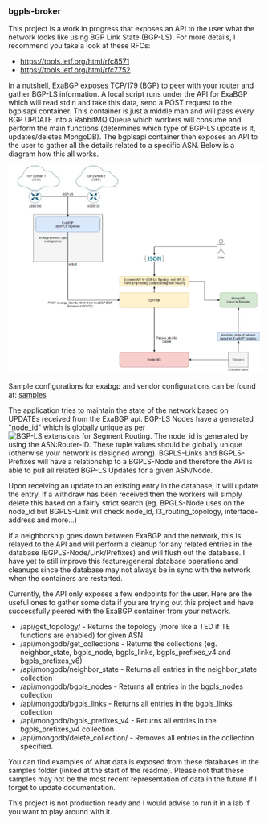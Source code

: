 ### bgpls-broker

This project is a work in progress that exposes an API to the user what the network looks like using BGP Link State (BGP-LS). For more details, I recommend you take a look at these RFCs:

- https://tools.ietf.org/html/rfc8571
- https://tools.ietf.org/html/rfc7752

In a nutshell, ExaBGP exposes TCP/179 (BGP) to peer with your router and gather BGP-LS information. A local script runs under the API for ExaBGP which will read stdin and take this data, send a POST request to the bgplsapi container. This container is just a middle man and will pass every BGP UPDATE into a RabbitMQ Queue which workers will consume and perform the main functions (determines which type of BGP-LS update is it, updates/deletes MongoDB). The bgplsapi container then exposes an API to the user to gather all the details related to a specific ASN. Below is a diagram how this all works.

![bgplsapi Architecture](/img/bgpls-broker-architecture-igp-domains.jpg)

Sample configurations for exabgp and vendor configurations can be found at: [samples](../blob/master/samples/)

The application tries to maintain the state of the network based on UPDATEs received from the ExaBGP api. BGP-LS Nodes have a generated "node_id" which is globally unique as per ![BGP-LS extensions for Segment Routing](https://tools.ietf.org/html/draft-ietf-idr-bgpls-segment-routing-epe-19). The node_id is generated by using the ASN:Router-ID. These tuple values should be globally unique (otherwise your network is designed wrong). BGPLS-Links and BGPLS-Prefixes will have a relationship to a BGPLS-Node and therefore the API is able to pull all related BGP-LS Updates for a given ASN/Node.

Upon receiving an update to an existing entry in the database, it will update the entry. If a withdraw has been received then the workers will simply delete this based on a fairly strict search (eg. BPGLS-Node uses on the node_id but BGPLS-Link will check node_id, l3_routing_topology, interface-address and more...)

If a neighborship goes down between ExaBGP and the network, this is relayed to the API and will perform a cleanup for any related entries in the database (BGPLS-Node/Link/Prefixes) and will flush out the database. I have yet to still improve this feature/general database operations and cleanups since the database may not always be in sync with the network when the containers are restarted.

Currently, the API only exposes a few endpoints for the user. Here are the useful ones to gather some data if you are trying out this project and have successfully peered with the ExaBGP container from your network.

- /api/get_topology/<asn> - Returns the topology (more like a TED if TE functions are enabled) for given ASN
- /api/mongodb/get_collections - Returns the collections (eg. neighbor_state, bgpls_node, bgpls_links, bgpls_prefixes_v4 and bgpls_prefixes_v6)
- /api/mongodb/neighbor_state - Returns all entries in the neighbor_state collection
- /api/mongodb/bgpls_nodes - Returns all entries in the bgpls_nodes collection
- /api/mongodb/bgpls_links - Returns all entries in the bgpls_links collection
- /api/mongodb/bgpls_prefixes_v4 - Returns all entries in the bgpls_prefixes_v4 collection
- /api/mongodb/delete_collection/<collection> - Removes all entries in the collection specified.

You can find examples of what data is exposed from these databases in the samples folder (linked at the start of the readme). Please not that these samples may not be the most recent representation of data in the future if I forget to update documentation.

This project is not production ready and I would advise to run it in a lab if you want to play around with it.

